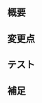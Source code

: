 ## 概要
<!-- このPRの概要と目的を簡潔に記載してください。 -->

## 変更点
<!-- 具体的な変更点や修正箇所をリストアップしてください。 -->
<!--
    e.g.
    - 変更点1
    - 変更点2
    - 変更点3
-->

## テスト
<!-- このPRに関連するテストケースやテスト方法を記載してください。 -->

## 補足
<!-- このPRに関連する補足があれば記載してください。 -->
